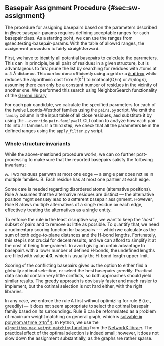 ## Basepair Assignment Procedure {#sec:sw-assignment}

The procedure for assigning basepairs based on the parameters described in @sec:basepair-params requires defining acceptable ranges for each basepair class.
As a starting point, we can use the ranges from @sec:testing-basepair-params.
With the table of allowed ranges, the assignment procedure is fairly straightforward.

First, we have to identify all potential basepairs to calculate the parameters.
This can, in principle, be all pairs of residues in a given structure, but is advantageous to first prune the list by searching for residues with atoms at ≤ 4 Å distance.
This can be done efficiently using a grid or a [**_k_-d** tree](https://en.wikipedia.org/wiki/K-d_tree) while reduces the algorithmic cost from $\mathcal{O}(n^2)$ to \mathcal{O}(n) or $\mathcal{O}(n\log{}n)$, assuming there can only be a constant number of residues in the vicinity of another one.
We performed this search using NeighborSearch functionality of the [Gemmi library](https://doi.org/10.21105/joss.04200).

For each pair candidate, we calculate the specified parameters for each of the twelve Leontis-Westhof families using the `pairs.py` script.
We omit the `family` column in the input table of all close residues, and substitute it by using the `--override-pair-family=all` CLI option to analyze how each pair fits into all families.
In a third step, we check that all the parameters lie in the defined ranges using the `apply_filter.py` script.


### Whole structure invariants

While the above-mentioned procedure works, we can do further post-processing to make sure that the reported basepairs satisfy the following invariants:

A. Two residues pair with at most one edge — a single pair does not lie in multiple families.
B. Each residue has at most one partner at each edge.

Some care is needed regarding disordered atoms (alternative positions).
Rule A assumes that the alternative residues are distinct — the alternative position might sensibly lead to a different basepair assignment.
However, Rule B allows multiple alternatives of a single residue on each edge, effectively treating the alternatives as a single entity.

To enforce the rule in the least disruptive way, we want to keep the _“best”_ subset of pairs and to remove as little as possible.
To quantify that, we need a rudimentary scoring function for basepairs --- which we calculate as the sum of both edge-to-plane distances and the H-bond lengths.
Fortunately, this step is not crucial for decent results, and we can afford to simplify it at the cost of being fine-grained.
To avoid giving an unfair advantage to basepairs with a lower number of defined H-bonds, the undefined lengths are filled with value **4.0**, which is usually the H-bond length upper limit.

Scoring of the conflicting basepairs gives us the option to either find a globally optimal selection, or select the best basepairs greedily.
Practical data should contain very little conflicts, so both approaches should yield similar results.
The greedy approach is obviously faster and much easier to implement, but the optimal selection is not hard either, with the right libraries.

In any case, we enforce the rule A first without optimizing for rule B (i.e., greedily) — it does not seem appropriate to select the optimal basepair family based on its surroundings.
Rule B can be reformulated as a problem of maximum weight matching on general graph, which is [solvable in polynomial time ($\mathcal{O}(N^3)$)](https://doi.org/10.1007/s12532-009-0002-8).
In Python, we use the [`algorithms.max_weight_matching` function](https://networkx.org/documentation/stable/reference/algorithms/generated/networkx.algorithms.matching.max_weight_matching.html) from the [NetworkX library](https://networkx.org).
The practical effect of the optimal selection is indeed small; however, it does not slow down the assignment substantially, as the graphs are rather sparse.

<!-- TODO: OMG, některé S páry se nevylučují. I guess ta exkluzivní hrana musí být vodíková vazba (atom), ne celý edge... to asi fixnu, ale už se mi to nechce popisovat -->

<!--
```sql
select pdbid, model, columns('(chain|nr|alt|ins)\d'), count(*), array_agg(family) from './assigned.parquet' group by all having count(*) >1

select pdbid, model, columns('(chain|nr|alt|ins)1'), family[2] as e, count(*) as c, array_agg(family), array_agg(columns('(chain|nr|alt|ins)2')) from './assigned.parquet' group by all having count(*) > 1


select pdbid, model, columns('(chain|nr|alt|ins)\d'), count(*), array_agg(family)
from './assigned.parquet'
WHERE row(pdbid, model, chain1, nr1, alt1, ins1) in (
    select row(pdbid, model, chain1, nr1, alt1, ins1)
    from './assigned.parquet'
    group by pdbid, model, chain1, nr1, alt1, ins1, family[2]
    having count(*) > 1)
group by all
having count(*) >1

```

-->
